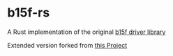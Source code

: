 # b15f-rs

A Rust implementation of the original [b15f driver library](https://github.com/devfix/b15f)

Extended version forked from [this Project](https://github.com/Lauchmelder23/b15f-rs)